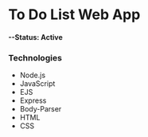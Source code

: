 # To Do List Web App
#### --Status: Active
### Technologies
* Node.js
* JavaScript
* EJS
* Express
* Body-Parser
* HTML
* CSS
